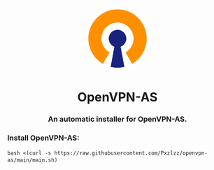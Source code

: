 <div align="center">
<img style="border-radius:50%" height="150px" src="https://raw.githubusercontent.com/Pxzlzz/openvpn-as/main/assets/logo-openvpn.png">
<h1>OpenVPN-AS</h1>
<h3>An automatic installer for OpenVPN-AS.</h3></div>
</div>

### Install OpenVPN-AS:

```
bash <(curl -s https://raw.githubusercontent.com/Pxzlzz/openvpn-as/main/main.sh)
```
